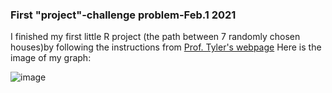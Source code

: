 ### First "project"-challenge problem-Feb.1 2021

I finished my first little R project (the path between 7 randomly chosen houses)by following the instructions from [Prof. Tyler's webpage](https://tyler-frazier.github.io/dsbook/rstart.html)
Here is the image of my graph:

![image](https://xingyu-wang02.github.io/DATA-100/pictures/plot_zoom.png)


